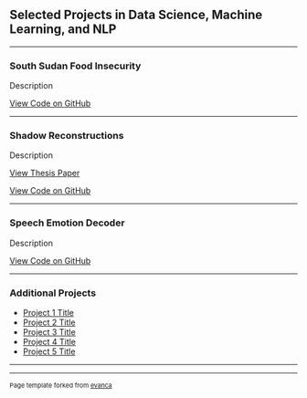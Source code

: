 ## Selected Projects in Data Science, Machine Learning, and NLP 

---

### South Sudan Food Insecurity
Description

[View Code on GitHub](https://github.com/forcept007/South_Sudan_Food_Insecurity/)

---

### Shadow Reconstructions
Description

[View Thesis Paper](/pdf/BEP__Shadow_Reconstruction_Attack_PT_Final.pdf)

[View Code on GitHub](https://github.com/forcept007/Shadow_Reconstruction/)

---

### Speech Emotion Decoder
Description

[View Code on GitHub](https://github.com/forcept007/Speech_Emotion_Decoder/)

---

### Additional Projects

- [Project 1 Title](http://example.com/)
- [Project 2 Title](http://example.com/)
- [Project 3 Title](http://example.com/)
- [Project 4 Title](http://example.com/)
- [Project 5 Title](http://example.com/)

---




---
<p style="font-size:11px">Page template forked from <a href="https://github.com/evanca/quick-portfolio">evanca</a></p>
<!-- Remove above link if you don't want to attibute -->
